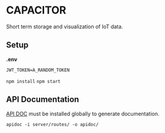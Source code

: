 # CAPACITOR

Short term storage and visualization of IoT data.

## Setup

**.env**
```
JWT_TOKEN=A_RANDOM_TOKEN
```

`npm install`
`npm start`

## API Documentation

[API DOC](http://apidocjs.com/) must be installed globally to generate documentation. 

```
apidoc -i server/routes/ -o apidoc/
```

